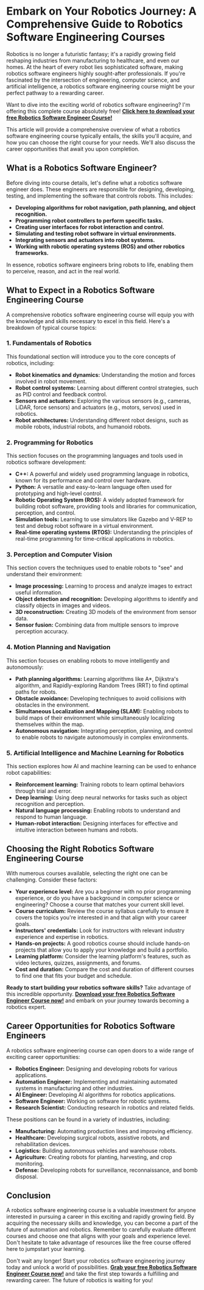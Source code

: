 # Embark on Your Robotics Journey: A Comprehensive Guide to Robotics Software Engineering Courses

Robotics is no longer a futuristic fantasy; it's a rapidly growing field reshaping industries from manufacturing to healthcare, and even our homes. At the heart of every robot lies sophisticated software, making robotics software engineers highly sought-after professionals. If you're fascinated by the intersection of engineering, computer science, and artificial intelligence, a robotics software engineering course might be your perfect pathway to a rewarding career.

Want to dive into the exciting world of robotics software engineering? I'm offering this complete course absolutely free! **[Click here to download your free Robotics Software Engineer Course!](https://udemywork.com/robotics-software-engineer-course)**

This article will provide a comprehensive overview of what a robotics software engineering course typically entails, the skills you'll acquire, and how you can choose the right course for your needs. We'll also discuss the career opportunities that await you upon completion.

## What is a Robotics Software Engineer?

Before diving into course details, let's define what a robotics software engineer does. These engineers are responsible for designing, developing, testing, and implementing the software that controls robots. This includes:

*   **Developing algorithms for robot navigation, path planning, and object recognition.**
*   **Programming robot controllers to perform specific tasks.**
*   **Creating user interfaces for robot interaction and control.**
*   **Simulating and testing robot software in virtual environments.**
*   **Integrating sensors and actuators into robot systems.**
*   **Working with robotic operating systems (ROS) and other robotics frameworks.**

In essence, robotics software engineers bring robots to life, enabling them to perceive, reason, and act in the real world.

## What to Expect in a Robotics Software Engineering Course

A comprehensive robotics software engineering course will equip you with the knowledge and skills necessary to excel in this field. Here's a breakdown of typical course topics:

### 1. Fundamentals of Robotics

This foundational section will introduce you to the core concepts of robotics, including:

*   **Robot kinematics and dynamics:** Understanding the motion and forces involved in robot movement.
*   **Robot control systems:** Learning about different control strategies, such as PID control and feedback control.
*   **Sensors and actuators:** Exploring the various sensors (e.g., cameras, LiDAR, force sensors) and actuators (e.g., motors, servos) used in robotics.
*   **Robot architectures:** Understanding different robot designs, such as mobile robots, industrial robots, and humanoid robots.

### 2. Programming for Robotics

This section focuses on the programming languages and tools used in robotics software development:

*   **C++:** A powerful and widely used programming language in robotics, known for its performance and control over hardware.
*   **Python:** A versatile and easy-to-learn language often used for prototyping and high-level control.
*   **Robotic Operating System (ROS):** A widely adopted framework for building robot software, providing tools and libraries for communication, perception, and control.
*   **Simulation tools:** Learning to use simulators like Gazebo and V-REP to test and debug robot software in a virtual environment.
*   **Real-time operating systems (RTOS):** Understanding the principles of real-time programming for time-critical applications in robotics.

### 3. Perception and Computer Vision

This section covers the techniques used to enable robots to "see" and understand their environment:

*   **Image processing:** Learning to process and analyze images to extract useful information.
*   **Object detection and recognition:** Developing algorithms to identify and classify objects in images and videos.
*   **3D reconstruction:** Creating 3D models of the environment from sensor data.
*   **Sensor fusion:** Combining data from multiple sensors to improve perception accuracy.

### 4. Motion Planning and Navigation

This section focuses on enabling robots to move intelligently and autonomously:

*   **Path planning algorithms:** Learning algorithms like A*, Dijkstra's algorithm, and Rapidly-exploring Random Trees (RRT) to find optimal paths for robots.
*   **Obstacle avoidance:** Developing techniques to avoid collisions with obstacles in the environment.
*   **Simultaneous Localization and Mapping (SLAM):** Enabling robots to build maps of their environment while simultaneously localizing themselves within the map.
*   **Autonomous navigation:** Integrating perception, planning, and control to enable robots to navigate autonomously in complex environments.

### 5. Artificial Intelligence and Machine Learning for Robotics

This section explores how AI and machine learning can be used to enhance robot capabilities:

*   **Reinforcement learning:** Training robots to learn optimal behaviors through trial and error.
*   **Deep learning:** Using deep neural networks for tasks such as object recognition and perception.
*   **Natural language processing:** Enabling robots to understand and respond to human language.
*   **Human-robot interaction:** Designing interfaces for effective and intuitive interaction between humans and robots.

## Choosing the Right Robotics Software Engineering Course

With numerous courses available, selecting the right one can be challenging. Consider these factors:

*   **Your experience level:** Are you a beginner with no prior programming experience, or do you have a background in computer science or engineering? Choose a course that matches your current skill level.
*   **Course curriculum:** Review the course syllabus carefully to ensure it covers the topics you're interested in and that align with your career goals.
*   **Instructors' credentials:** Look for instructors with relevant industry experience and expertise in robotics.
*   **Hands-on projects:** A good robotics course should include hands-on projects that allow you to apply your knowledge and build a portfolio.
*   **Learning platform:** Consider the learning platform's features, such as video lectures, quizzes, assignments, and forums.
*   **Cost and duration:** Compare the cost and duration of different courses to find one that fits your budget and schedule.

**Ready to start building your robotics software skills?** Take advantage of this incredible opportunity. **[Download your free Robotics Software Engineer Course now!](https://udemywork.com/robotics-software-engineer-course)** and embark on your journey towards becoming a robotics expert.

## Career Opportunities for Robotics Software Engineers

A robotics software engineering course can open doors to a wide range of exciting career opportunities:

*   **Robotics Engineer:** Designing and developing robots for various applications.
*   **Automation Engineer:** Implementing and maintaining automated systems in manufacturing and other industries.
*   **AI Engineer:** Developing AI algorithms for robotics applications.
*   **Software Engineer:** Working on software for robotic systems.
*   **Research Scientist:** Conducting research in robotics and related fields.

These positions can be found in a variety of industries, including:

*   **Manufacturing:** Automating production lines and improving efficiency.
*   **Healthcare:** Developing surgical robots, assistive robots, and rehabilitation devices.
*   **Logistics:** Building autonomous vehicles and warehouse robots.
*   **Agriculture:** Creating robots for planting, harvesting, and crop monitoring.
*   **Defense:** Developing robots for surveillance, reconnaissance, and bomb disposal.

## Conclusion

A robotics software engineering course is a valuable investment for anyone interested in pursuing a career in this exciting and rapidly growing field. By acquiring the necessary skills and knowledge, you can become a part of the future of automation and robotics. Remember to carefully evaluate different courses and choose one that aligns with your goals and experience level. Don't hesitate to take advantage of resources like the free course offered here to jumpstart your learning.

Don't wait any longer! Start your robotics software engineering journey today and unlock a world of possibilities. **[Grab your free Robotics Software Engineer Course now!](https://udemywork.com/robotics-software-engineer-course)** and take the first step towards a fulfilling and rewarding career. The future of robotics is waiting for you!
